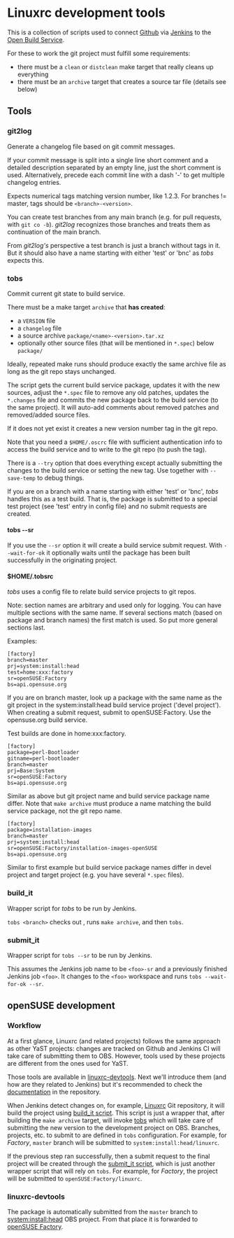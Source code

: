 # Linuxrc development tools

This is a collection of scripts used to connect [Github](http://github.com/)
via [Jenkins](http://jenkins-ci.org/) to the [Open Build
Service](https://build.opensuse.org/).

For these to work the git project must fulfill some requirements:

* there must be a `clean` or `distclean` make target that really cleans up
  everything
* there must be an `archive` target that creates a source tar file (details see
  below)

## Tools

### git2log

Generate a changelog file based on git commit messages.

If your commit message is split into a single line short comment and a
detailed description separated by an empty line, just the short comment is
used. Alternatively, precede each commit line with a dash '-' to get
multiple changelog entries.

Expects numerical tags matching version number, like 1.2.3. For branches !=
master, tags should be `<branch>-<version>`.

You can create test branches from any main branch (e.g. for pull requests,
with `git co -b`). _git2log_ recognizes those branches and treats them as
continuation of the main branch.

From _git2log's_ perspective a test branch is just a branch without tags in
it. But it should also have a name starting with either 'test' or 'bnc' as
_tobs_ expects this.

### tobs

Commit current git state to build service.

There must be a make target `archive` that **has created**:

* a `VERSION` file
* a `changelog` file
* a source archive `package/<name>-<version>.tar.xz`
* optionally other source files (that will be mentioned in `*.spec`) below `package/`

Ideally, repeated make runs should produce exactly the same archive file as
long as the git repo stays unchanged.

The script gets the current build service package, updates it with the new
sources, adjust the `*.spec` file to remove any old patches, updates the
`*.changes` file and commits the new package back to the build service (to the
same project). It will auto-add comments about removed patches and
removed/added source files.

If it does not yet exist it creates a new version number tag in the git
repo.

Note that you need a `$HOME/.oscrc` file with sufficient authentication info
to access the build service and to write to the git repo (to push the tag).

There is a `--try` option that does everything except actually submitting
the changes to the build service or setting the new tag. Use together with
`--save-temp` to debug things.

If you are on a branch with a name starting with either 'test' or 'bnc',
_tobs_ handles this as a test build. That is, the package is submitted to a
special test project (see 'test' entry in config file) and no submit
requests are created.

#### tobs --sr

If you use the `--sr` option it will create a build service submit request.
With `--wait-for-ok` it optionally waits until the package has been built
successfully in the originating project.

#### $HOME/.tobsrc

_tobs_ uses a config file to relate build service projects to git repos.

Note: section names are arbitrary and used only for logging. You can have
multiple sections with the same name. If several sections match (based on
package and branch names) the first match is used. So put more general
sections last.

Examples:

    [factory]
    branch=master
    prj=system:install:head
    test=home:xxx:factory
    sr=openSUSE:Factory
    bs=api.opensuse.org

If you are on branch master, look up a package with the same name as the
git project in the system:install:head build service project ('devel
project'). When creating a submit request, submit to openSUSE:Factory. Use
the opensuse.org build service.

Test builds are done in home:xxx:factory.

    [factory]
    package=perl-Bootloader
    gitname=perl-bootloader
    branch=master
    prj=Base:System
    sr=openSUSE:Factory
    bs=api.opensuse.org

Similar as above but git project name and build service package name
differ. Note that `make archive` must produce a name matching the build
service package, not the git repo name.

    [factory]
    package=installation-images
    branch=master
    prj=system:install:head
    sr=openSUSE:Factory/installation-images-openSUSE
    bs=api.opensuse.org

Similar to first example but build service package names differ in devel
project and target project (e.g. you have several `*.spec` files).

### build_it

  Wrapper script for _tobs_ to be run by Jenkins.

  `tobs <branch>` checks out <branch>, runs `make archive`, and then `tobs`.


### submit_it

  Wrapper script for `tobs --sr` to be run by Jenkins.

  This assumes the Jenkins job name to be `<foo>-sr` and a previously
  finished Jenkins job `<foo>`. It changes to the `<foo>` workspace and runs
  `tobs --wait-for-ok --sr`.

## openSUSE development

### Workflow

At a first glance, Linuxrc (and related projects) follows the same approach as other YaST projects:
changes are tracked on Github and Jenkins CI will take care of submitting them to OBS. However,
tools used by these projects are different from the ones used for YaST.

Those tools are available in [linuxrc-devtools](http://github.com/openSUSE/linuxrc-devtools).
Next we'll introduce them (and how are they related to Jenkins) but it's recommended to check the
[documentation](https://github.com/openSUSE/linuxrc-devtools/blob/master/README.md)
in the repository.

When Jenkins detect changes on, for example,
[Linuxrc](http://github.com/openSUSE/linuxrc) Git repository, it will build the
project using [build_it
script](https://github.com/openSUSE/linuxrc-devtools/blob/master/build_it).
This script is just a wrapper that, after building the `make archive` target,
will invoke
[tobs](https://github.com/openSUSE/linuxrc-devtools/blob/master/tobs) which
will take care of submitting the new version to the development project on OBS.
Branches, projects, etc. to submit to are defined in `tobs` configuration. For
example, for _Factory_, `master` branch will be submitted to `system:install:head/linuxrc`.

If the previous step ran successfully, then a submit request to the final
project will be created through the [submit_it
script](https://github.com/openSUSE/linuxrc-devtools/blob/master/submit_it),
which is just another wrapper script that will rely on `tobs`. For example, for
_Factory_, the project will be submitted to `openSUSE:Factory/linuxrc`.

### linuxrc-devtools

The package is automatically submitted from the `master` branch to
[system:install:head](https://build.opensuse.org/package/show/system:install:head/linuxrc-devtools)
OBS project. From that place it is forwarded to
[openSUSE Factory](https://build.opensuse.org/project/show/openSUSE:Factory).
